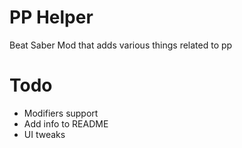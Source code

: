 # PP Helper
Beat Saber Mod that adds various things related to pp

# Todo
  - Modifiers support
  - Add info to README
  - UI tweaks
